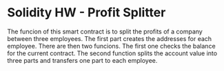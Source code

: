 # Solidity HW - Profit Splitter

The funcion of this smart contract is to split the profits of a company between three employees. The first part creates the addresses for each employee.  There are then two funcions.  The first one checks the balance for the current contract.  The second function splits the account value into three parts and transfers one part to each employee. 